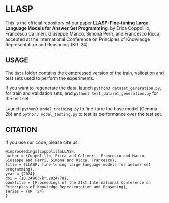 # LLASP

This is the official repository of our paper **LLASP: Fine-tuning Large Language Models for Answer Set Programming**, by Erica Coppolillo, Francesco Calimeri, Giuseppe Manco, Simona Perri, and Francesco Ricca, accepted at the International Conference on Principles of Knowledge Representation and Reasoning (KR '24).

## USAGE

The `data` folder contains the compressed version of the train, validation and test sets used to perform the experiments.

If you want to regenerate the data, launch `python3 dataset_generation.py`, for train and validation sets, and `python3 test_dataset_generation.py` for the test set.

Launch `python3 model_training.py` to fine-tune the base model (Gemma 2b) and `python3 model_testing.py` to test its performance over the test set.

## CITATION

If you use our code, please cite us:

```
@inproceedings{coppolilloLLASP,
author = {Coppolillo, Erica and Calimeri, Francesco and Manco, Giuseppe and Perri, Simona and Ricca, Francesco},
title = {LLASP: fine-tuning large language models for answer set programming},
year = {2024},
doi = {10.24963/kr.2024/78},
booktitle = {Proceedings of the 21st International Conference on Principles of Knowledge Representation and Reasoning},
series = {KR '24}
}
```
